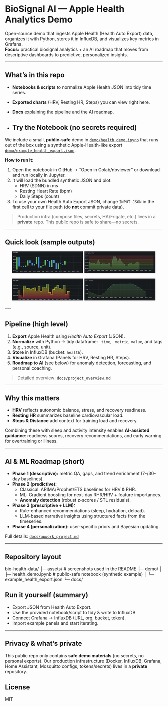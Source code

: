 # BioSignal AI — Apple Health Analytics Demo

Open-source demo that ingests Apple Health (Health Auto Export) data, organizes it with Python, stores it in InfluxDB, and visualizes key metrics in Grafana.  
**Focus:** practical biosignal analytics + an AI roadmap that moves from descriptive dashboards to predictive, personalized insights.

---

## What’s in this repo
- **Notebooks & scripts** to normalize Apple Health JSON into tidy time series.
- **Exported charts** (HRV, Resting HR, Steps) you can view right here.
- **Docs** explaining the pipeline and the AI roadmap.

- ## Try the Notebook (no secrets required)

We include a small, **public-safe** demo in [`demo/health_demo.ipynb`](demo/health_demo.ipynb) that runs out of the box using a synthetic Apple-Health-like export [`demo/example_health_export.json`](demo/example_health_export.json).

**How to run it:**
1. Open the notebook in GitHub → “Open in Colab/nbviewer” or download and run locally in Jupyter.
2. It will load the bundled synthetic JSON and plot:
   - HRV (SDNN) in ms
   - Resting Heart Rate (bpm)
   - Daily Steps (count)
3. To use your own Health Auto Export JSON, change `INPUT_JSON` in the first cell to your file path (do **not** commit private data).

> Production infra (compose files, secrets, HA/Frigate, etc.) lives in a **private** repo. This public repo is safe to share—no secrets.

---

## Quick look (sample outputs)

<p align="center">
  <img src="assets/HRV_SDNN2.png" width="45%" />
  <img src="assets/Resting_Heart_Rate2.png" width="45%" />
</p>
<p align="center">
  <img src="assets/Daily_Steps2.png" width="45%" />
  <img src="assets/HRV_7_Dsy_Mean2.png" width="45%" />
  
</p>
---

## Pipeline (high level)

1. **Export** Apple Health using *Health Auto Export* (JSON).
2. **Normalize** with Python → tidy dataframe: `_time`, `_metric`, `value`, and tags (e.g., source, unit).
3. **Store** in InfluxDB (bucket: `health`).
4. **Visualize** in Grafana (Panels for HRV, Resting HR, Steps).
5. **Roadmap to AI** (see below) for anomaly detection, forecasting, and personal coaching.

> Detailed overview: [`docs/project_overview.md`](docs/project_overview.md)

---

## Why this matters
- **HRV** reflects autonomic balance, stress, and recovery readiness.
- **Resting HR** summarizes baseline cardiovascular load.
- **Steps & Distance** add context for training load and recovery.

Combining these with sleep and activity intensity enables **AI-assisted guidance**: readiness scores, recovery recommendations, and early warning for overtraining or illness.

---

## AI & ML Roadmap (short)
- **Phase 1 (descriptive):** metric QA, gaps, and trend enrichment (7-/30-day baselines).
- **Phase 2 (predictive):** 
  - Classical: ARIMA/Prophet/ETS baselines for HRV & RHR.
  - ML: Gradient boosting for next-day RHR/HRV + feature importances.
  - **Anomaly detection** (robust z-scores / STL residuals).
- **Phase 3 (prescriptive + LLM):**
  - Rule-enhanced recommendations (sleep, hydration, deload).
  - LLM-based narrative insights using structured facts from the timeseries.
- **Phase 4 (personalization):** user-specific priors and Bayesian updating.

Full details: [`docs/upwork_project.md`](docs/upwork_project.md)

---
## Repository layout
bio-health-data/
├─ assets/                     # screenshots used in the README
├─ demo/
│  ├─ health_demo.ipynb        # public-safe notebook (synthetic example)
│  └─ example_health_export.json
└─ docs/                     


## Run it yourself (summary)
- Export JSON from Health Auto Export.
- Use the provided notebook/script to tidy & write to InfluxDB.
- Connect Grafana → InfluxDB (URL, org, bucket, token).
- Import example panels and start iterating.


---
## Privacy & what’s private

This public repo only contains **safe demo materials** (no secrets, no personal exports).
Our production infrastructure (Docker, InfluxDB, Grafana, Home Assistant, Mosquitto configs, tokens/secrets) lives in a **private** repository.
## License
MIT
